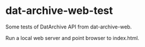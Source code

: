 # dat-archive-web-test

Some tests of DatArchive API from dat-archive-web.

Run a local web server and point browser to index.html.